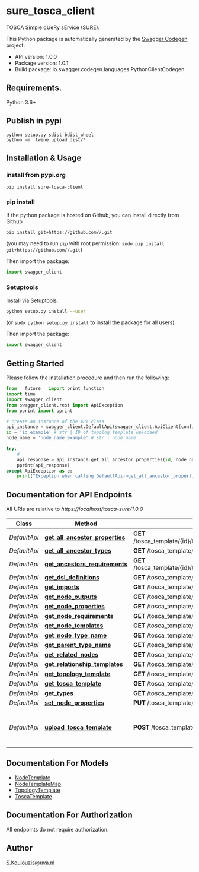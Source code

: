 # sure_tosca_client
TOSCA Simple qUeRy sErvice (SURE). 

This Python package is automatically generated by the [Swagger Codegen](https://github.com/swagger-api/swagger-codegen) project:

- API version: 1.0.0
- Package version: 1.0.1
- Build package: io.swagger.codegen.languages.PythonClientCodegen

## Requirements.

Python 3.6+

## Publish in pypi
```
python setup.py sdist bdist_wheel
python -m  twine upload dist/*
```
## Installation & Usage
### install from pypi.org
```
pip install sure-tosca-client
```
### pip install

If the python package is hosted on Github, you can install directly from Github

```sh
pip install git+https://github.com//.git
```
(you may need to run `pip` with root permission: `sudo pip install git+https://github.com//.git`)

Then import the package:
```python
import swagger_client 
```

### Setuptools

Install via [Setuptools](http://pypi.python.org/pypi/setuptools).

```sh
python setup.py install --user
```
(or `sudo python setup.py install` to install the package for all users)

Then import the package:
```python
import swagger_client
```

## Getting Started

Please follow the [installation procedure](#installation--usage) and then run the following:

```python
from __future__ import print_function
import time
import swagger_client
from swagger_client.rest import ApiException
from pprint import pprint

# create an instance of the API class
api_instance = swagger_client.DefaultApi(swagger_client.ApiClient(configuration))
id = 'id_example' # str | ID of topolog template uplodaed
node_name = 'node_name_example' # str | node_name

try:
    # 
    api_response = api_instance.get_all_ancestor_properties(id, node_name)
    pprint(api_response)
except ApiException as e:
    print("Exception when calling DefaultApi->get_all_ancestor_properties: %s\n" % e)

```

## Documentation for API Endpoints

All URIs are relative to *https://localhost/tosca-sure/1.0.0*

Class | Method | HTTP request | Description
------------ | ------------- | ------------- | -------------
*DefaultApi* | [**get_all_ancestor_properties**](docs/DefaultApi.md#get_all_ancestor_properties) | **GET** /tosca_template/{id}/topology_template/node_templates/{node_name}/ancestors_properties | 
*DefaultApi* | [**get_all_ancestor_types**](docs/DefaultApi.md#get_all_ancestor_types) | **GET** /tosca_template/{id}/topology_template/node_templates/{node_name}/ancestors_types | 
*DefaultApi* | [**get_ancestors_requirements**](docs/DefaultApi.md#get_ancestors_requirements) | **GET** /tosca_template/{id}/topology_template/node_templates/{node_name}/ancestors_requirements | 
*DefaultApi* | [**get_dsl_definitions**](docs/DefaultApi.md#get_dsl_definitions) | **GET** /tosca_template/{id}/dsl_definitions | 
*DefaultApi* | [**get_imports**](docs/DefaultApi.md#get_imports) | **GET** /tosca_template/{id}/imports | 
*DefaultApi* | [**get_node_outputs**](docs/DefaultApi.md#get_node_outputs) | **GET** /tosca_template/{id}/topology_template/node_templates/{node_name}/outputs | 
*DefaultApi* | [**get_node_properties**](docs/DefaultApi.md#get_node_properties) | **GET** /tosca_template/{id}/topology_template/node_templates/{node_name}/properties | 
*DefaultApi* | [**get_node_requirements**](docs/DefaultApi.md#get_node_requirements) | **GET** /tosca_template/{id}/topology_template/node_templates/{node_name}/requirements | 
*DefaultApi* | [**get_node_templates**](docs/DefaultApi.md#get_node_templates) | **GET** /tosca_template/{id}/topology_template/node_templates | 
*DefaultApi* | [**get_node_type_name**](docs/DefaultApi.md#get_node_type_name) | **GET** /tosca_template/{id}/topology_template/node_templates/{node_name}/type_name | 
*DefaultApi* | [**get_parent_type_name**](docs/DefaultApi.md#get_parent_type_name) | **GET** /tosca_template/{id}/topology_template/node_templates/{node_name}/derived_from | 
*DefaultApi* | [**get_related_nodes**](docs/DefaultApi.md#get_related_nodes) | **GET** /tosca_template/{id}/topology_template/node_templates/{node_name}/related | 
*DefaultApi* | [**get_relationship_templates**](docs/DefaultApi.md#get_relationship_templates) | **GET** /tosca_template/{id}/relationship_templates | 
*DefaultApi* | [**get_topology_template**](docs/DefaultApi.md#get_topology_template) | **GET** /tosca_template/{id}/topology_template | 
*DefaultApi* | [**get_tosca_template**](docs/DefaultApi.md#get_tosca_template) | **GET** /tosca_template/{id} | 
*DefaultApi* | [**get_types**](docs/DefaultApi.md#get_types) | **GET** /tosca_template/{id}/types | 
*DefaultApi* | [**set_node_properties**](docs/DefaultApi.md#set_node_properties) | **PUT** /tosca_template/{id}/topology_template/node_templates/{node_name}/properties | 
*DefaultApi* | [**upload_tosca_template**](docs/DefaultApi.md#upload_tosca_template) | **POST** /tosca_template | upload a tosca template description file


## Documentation For Models

 - [NodeTemplate](docs/NodeTemplate.md)
 - [NodeTemplateMap](docs/NodeTemplateMap.md)
 - [TopologyTemplate](docs/TopologyTemplate.md)
 - [ToscaTemplate](docs/ToscaTemplate.md)


## Documentation For Authorization

 All endpoints do not require authorization.


## Author

S.Koulouzis@uva.nl

